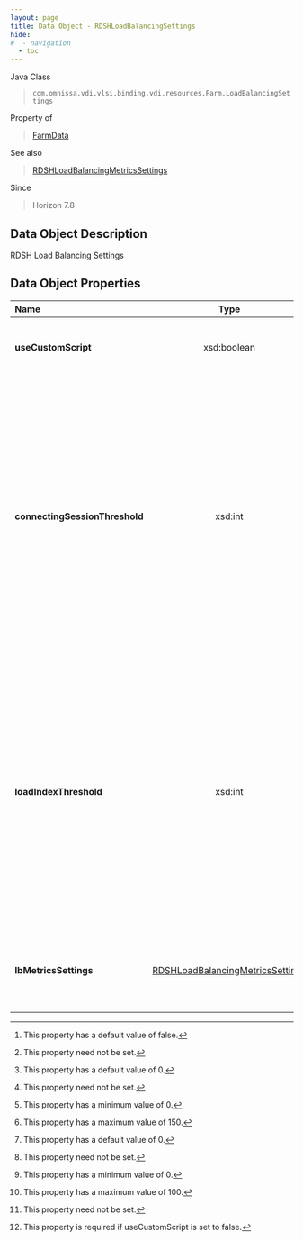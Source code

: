 ```yaml
---
layout: page
title: Data Object - RDSHLoadBalancingSettings
hide:
#  - navigation
  - toc
---
```






Java Class
> `com.omnissa.vdi.vlsi.binding.vdi.resources.Farm.LoadBalancingSettings`

Property of
> [FarmData](vdi.resources.Farm.FarmData.md#field_detail)

See also
> [RDSHLoadBalancingMetricsSettings](vdi.resources.Farm.LoadBalancingMetricsSettings.md)

Since
> Horizon 7.8


## Data Object Description

RDSH Load Balancing Settings

## Data Object Properties

 Name | Type | Description
:---|:---:|:---
**useCustomScript**|  xsd:boolean|  Represents whether to use custom scripts for Load Balancing. [^5] [^1]
**connectingSessionThreshold**|  xsd:int|  This value will be used for handling logon storm. The configured threshold specifies the maximum number of sessions that can concurrently log into each RDSH agent machine in the farm, exempting reconnecting sessions. By default, this threshold is disabled and does not deny session logins.  **_Since_** Horizon 8.4 [^19] [^1] [^72] [^116]
**loadIndexThreshold**|  xsd:int|  This value will be used for handling logon storm. The configured threshold specifies the minimum load index at which each RDSH agent machine in the farm will start denying session logins, exempting reconnecting sessions. By default, this threshold is disabled and does not deny session logins.  **_Since_** Horizon 8.4 [^19] [^1] [^72] [^115]
**lbMetricsSettings**| [RDSHLoadBalancingMetricsSettings](vdi.resources.Farm.LoadBalancingMetricsSettings.md)|  Metrics used for load balancing. This will be used only when [useCustomScript](vdi.resources.Farm.LoadBalancingSettings.md#useCustomScript) is set to false. [^1] [^117]


 


[^1]: This property need not be set.
[^5]: This property has a default value of false.
[^19]: This property has a default value of 0.
[^72]: This property has a minimum value of 0.
[^115]: This property has a maximum value of 100.
[^116]: This property has a maximum value of 150.
[^117]: This property is required if useCustomScript is set to false.